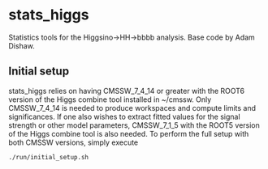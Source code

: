 stats_higgs
=========
Statistics tools for the Higgsino->HH->bbbb analysis. Base code by Adam Dishaw.

Initial setup
-------------
stats_higgs relies on having CMSSW_7_4_14 or greater with the ROOT6 version of the Higgs combine tool
installed in ~/cmssw. Only CMSSW_7_4_14 is needed to produce workspaces and compute limits and
significances. If one also wishes to extract fitted values for the signal strength or other model parameters,
CMSSW_7_1_5 with the ROOT5 version of the Higgs combine tool is also needed. To perform the full setup with
both CMSSW versions, simply execute

    ./run/initial_setup.sh

